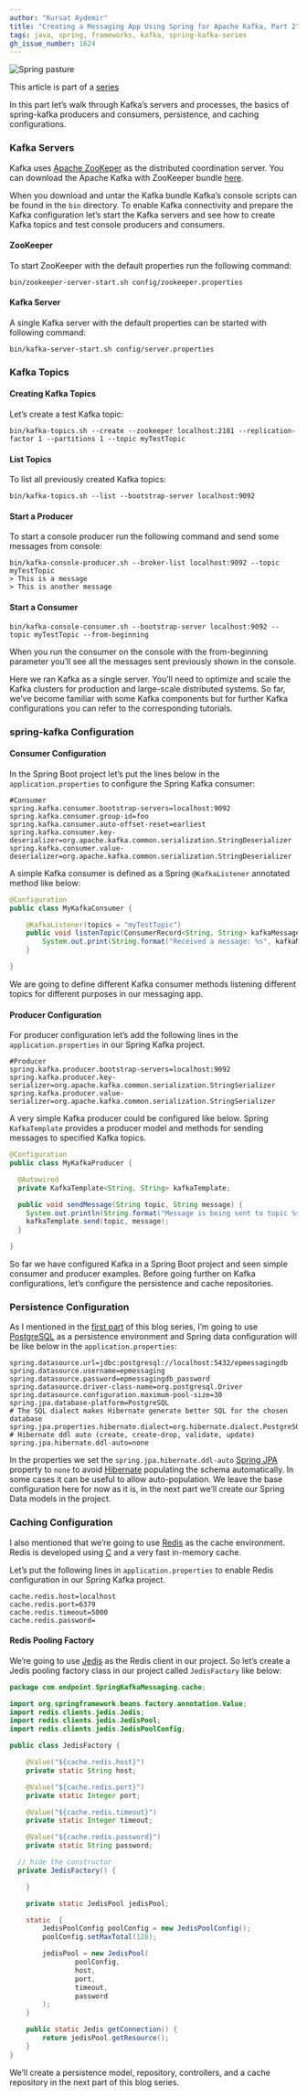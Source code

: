 ```yaml
---
author: "Kursat Aydemir"
title: "Creating a Messaging App Using Spring for Apache Kafka, Part 2"
tags: java, spring, frameworks, kafka, spring-kafka-series
gh_issue_number: 1624
---
```


![Spring pasture](/blog/2020/04/29/messaging-app-spring-kafka-pt-two/spring-pasture.jpg)

This article is part of a [series](/blog/tags/spring-kafka-series)

In this part let’s walk through Kafka’s servers and processes, the basics of spring-kafka producers and consumers, persistence, and caching configurations.

### Kafka Servers

Kafka uses [Apache ZooKeper](https://zookeeper.apache.org/) as the distributed coordination server. You can download the Apache Kafka with ZooKeeper bundle [here](https://kafka.apache.org/downloads).

When you download and untar the Kafka bundle Kafka’s console scripts can be found in the `bin` directory. To enable Kafka connectivity and prepare the Kafka configuration let’s start the Kafka servers and see how to create Kafka topics and test console producers and consumers.

#### ZooKeeper

To start ZooKeeper with the default properties run the following command:

```shell
bin/zookeeper-server-start.sh config/zookeeper.properties
```

#### Kafka Server

A single Kafka server with the default properties can be started with following command:

```shell
bin/kafka-server-start.sh config/server.properties
```

### Kafka Topics

#### Creating Kafka Topics

Let’s create a test Kafka topic:

```shell
bin/kafka-topics.sh --create --zookeeper localhost:2181 --replication-factor 1 --partitions 1 --topic myTestTopic
```

#### List Topics

To list all previously created Kafka topics:

```shell
bin/kafka-topics.sh --list --bootstrap-server localhost:9092
```

#### Start a Producer

To start a console producer run the following command and send some messages from console:

```shell
bin/kafka-console-producer.sh --broker-list localhost:9092 --topic myTestTopic
> This is a message
> This is another message
```

#### Start a Consumer

```shell
bin/kafka-console-consumer.sh --bootstrap-server localhost:9092 --topic myTestTopic --from-beginning
```

When you run the consumer on the console with the from-beginning parameter you’ll see all the messages sent previously shown in the console.

Here we ran Kafka as a single server. You’ll need to optimize and scale the Kafka clusters for production and large-scale distributed systems. So far, we’ve become familiar with some Kafka components but for further Kafka configurations you can refer to the corresponding tutorials.

### spring-kafka Configuration

#### Consumer Configuration

In the Spring Boot project let’s put the lines below in the `application.properties` to configure the Spring Kafka consumer:

```properties
#Consumer
spring.kafka.consumer.bootstrap-servers=localhost:9092
spring.kafka.consumer.group-id=foo
spring.kafka.consumer.auto-offset-reset=earliest
spring.kafka.consumer.key-deserializer=org.apache.kafka.common.serialization.StringDeserializer
spring.kafka.consumer.value-deserializer=org.apache.kafka.common.serialization.StringDeserializer
```

A simple Kafka consumer is defined as a Spring `@KafkaListener` annotated method like below:

```java
@Configuration
public class MyKafkaConsumer {

    @KafkaListener(topics = "myTestTopic")
    public void listenTopic(ConsumerRecord<String, String> kafkaMessage) {
        System.out.print(String.format("Received a message: %s", kafkaMessage.value()));
    }

}
```

We are going to define different Kafka consumer methods listening different topics for different purposes in our messaging app.

#### Producer Configuration

For producer configuration let’s add the following lines in the `application.properties` in our Spring Kafka project.

```properties
#Producer
spring.kafka.producer.bootstrap-servers=localhost:9092
spring.kafka.producer.key-serializer=org.apache.kafka.common.serialization.StringSerializer
spring.kafka.producer.value-serializer=org.apache.kafka.common.serialization.StringSerializer
```

A very simple Kafka producer could be configured like below. Spring `KafkaTemplate` provides a producer model and methods for sending messages to specified Kafka topics.

```java
@Configuration
public class MyKafkaProducer {

  @Autowired
  private KafkaTemplate<String, String> kafkaTemplate;

  public void sendMessage(String topic, String message) {
    System.out.println(String.format("Message is being sent to topic %s", topic));
    kafkaTemplate.send(topic, message);
  }

}
```

So far we have configured Kafka in a Spring Boot project and seen simple consumer and producer examples. Before going further on Kafka configurations, let’s configure the persistence and cache repositories.

### Persistence Configuration

As I mentioned in the [first part](/blog/2020/04/08/messaging-app-spring-kafka-pt-one) of this blog series, I’m going to use [PostgreSQL](https://www.postgresql.org/) as a persistence environment and Spring data configuration will be like below in the `application.properties`:

```properties
spring.datasource.url=jdbc:postgresql://localhost:5432/epmessagingdb
spring.datasource.username=epmessaging
spring.datasource.password=epmessagingdb_password
spring.datasource.driver-class-name=org.postgresql.Driver
spring.datasource.configuration.maximum-pool-size=30
spring.jpa.database-platform=PostgreSQL
# The SQL dialect makes Hibernate generate better SQL for the chosen database
spring.jpa.properties.hibernate.dialect=org.hibernate.dialect.PostgreSQLDialect
# Hibernate ddl auto (create, create-drop, validate, update)
spring.jpa.hibernate.ddl-auto=none
```

In the properties we set the `spring.jpa.hibernate.ddl-auto` [Spring JPA](https://spring.io/projects/spring-data-jpa) property to `none` to avoid [Hibernate](https://hibernate.org/) populating the schema automatically. In some cases it can be useful to allow auto-population. We leave the base configuration here for now as it is, in the next part we’ll create our Spring Data models in the project.

### Caching Configuration

I also mentioned that we’re going to use [Redis](https://redis.io/) as the cache environment. Redis is developed using [C](https://en.wikipedia.org/wiki/C_(programming_language)) and a very fast in-memory cache.

Let’s put the following lines in `application.properties` to enable Redis configuration in our Spring Kafka project.

```properties
cache.redis.host=localhost
cache.redis.port=6379
cache.redis.timeout=5000
cache.redis.password=
```

#### Redis Pooling Factory

We’re going to use [Jedis](https://github.com/xetorthio/jedis) as the Redis client in our project. So let’s create a Jedis pooling factory class in our project called `JedisFactory` like below:

```java
package com.endpoint.SpringKafkaMessaging.cache;

import org.springframework.beans.factory.annotation.Value;
import redis.clients.jedis.Jedis;
import redis.clients.jedis.JedisPool;
import redis.clients.jedis.JedisPoolConfig;

public class JedisFactory {

    @Value("${cache.redis.host}")
    private static String host;

    @Value("${cache.redis.port}")
    private static Integer port;

    @Value("${cache.redis.timeout}")
    private static Integer timeout;

    @Value("${cache.redis.password}")
    private static String password;

  // hide the constructor
  private JedisFactory() {

    }

    private static JedisPool jedisPool;

    static  {
        JedisPoolConfig poolConfig = new JedisPoolConfig();
        poolConfig.setMaxTotal(128);

        jedisPool = new JedisPool(
                poolConfig,
                host,
                port,
                timeout,
                password
        );
    }

    public static Jedis getConnection() {
        return jedisPool.getResource();
    }
}
```

We’ll create a persistence model, repository, controllers, and a cache repository in the next part of this blog series.
